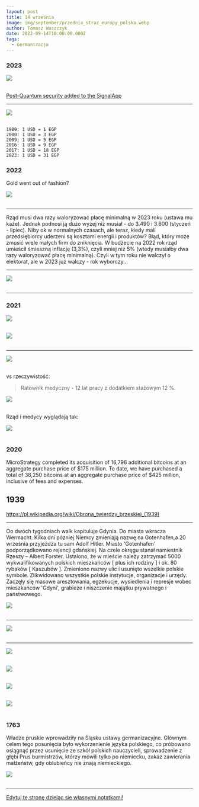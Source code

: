 ```yaml
---
layout: post
title: 14 września
image: img/september/przednia_straz_europy_polska.webp
author: Tomasz Waszczyk
date: 2022-09-14T10:00:00.000Z
tags:
  - Germanizacja
---
```


### 2023

<img src="./img/september/CHES-2023.jpeg"><br><br>

[Post-Quantum security added to the SignalApp](https://github.com/signalapp/libsignal/commit/ff09619432e19e96231ebed913fe4433f26ee0d2)

---

<img src="./img/september/egypt-inflation.jpeg"><br><br>

```
1989: 1 USD = 1 EGP
2000: 1 USD = 3 EGP
2009: 1 USD = 5 EGP
2016: 1 USD = 9 EGP
2017: 1 USD = 18 EGP
2023: 1 USD = 31 EGP
```

### 2022

Gold went out of fashion?

<img src="./img/september/food.png"><br><br>

---

Rząd musi dwa razy waloryzować płacę minimalną w 2023 roku (ustawa mu każe). Jednak podnosi ją dużo wyżej niż musiał - do 3.490 i 3.600 (styczeń - lipiec). Niby ok w normalnych czasach, ale teraz, kiedy mali przedsiębiorcy uderzeni są kosztami energii i produktów? Błąd, który może zmusić wiele małych firm do zniknięcia. W budżecie na 2022 rok rząd umieścił śmieszną inflację (3,3%), czyli mniej niż 5% (wtedy musiałby dwa razy waloryzować płacę minimalną). Czyli w tym roku nie walczył o elektorat, ale w 2023 już walczy - rok wyborczy...

---

<img src="./img/september/bottom.jpg"><br><br>

---

<!-- Some fun #math and #bitcoin

5yr CDS on the USA is 22bps (22k/yr to insure 10MM of debt against default)

Total federal debt for USA is $31T funded plus $170T unfunded

20yr CDS equiv is 88bps so:

$200T debt x .88%p/a = $1.76T premium

#btc mkt cap of $386B

U are getting default insurance on the USD for 78% discount...(1-$386B/$1.76T)

PLUS you are getting insurance on ALL other Fiats for free.

The USD wrecking ball is destroying all other Fiats. CONTAGION IS A BIOTCH

#btc is CHEAP insurance on the Fiat ponzi. Don't overthink. -->

### 2021

<img src="./img/september/pielegniarkipl.jpeg"><br><br>

<img src="./img/september/protestmedykow2.jpg"><br><br>

---

<img src="./img/september/telewizjapensje.jpg"><br><br>

vs rzeczywistość:

> Ratownik medyczny - 12 lat pracy z dodatkiem stażowym 12 %.

<img src="./img/september/pracownikmedyczny.jpg"><br><br>

Rząd i medycy wyglądają tak:

<img src="./img/september/rzadimedycy.jpg"><br><br>

### 2020

MicroStrategy completed its acquisition of 16,796 additional bitcoins at an aggregate purchase price of $175 million. To date, we have purchased a total of 38,250 bitcoins at an aggregate purchase price of $425 million, inclusive of fees and expenses.

## 1939

<https://pl.wikipedia.org/wiki/Obrona_twierdzy_brzeskiej_(1939)>

---

Oo dwóch tygodniach walk kapituluje Gdynia. Do miasta wkracza Wermacht. Kilka dni pózniej Niemcy zmieniają nazwę na Gotenhafen,a 20 września przyjeżdża tu sam Adolf Hitler.
Miasto 'Gotenhafen' podporządkowano
rejencji gdańskiej. Na czele okręgu stanał
namiestnik Rzeszy – Albert Forster.
Ustalono, że w mieście należy zatrzymać 5000
wykwalifikowanych polskich mieszkańców [ plus ich rodziny ] i ok. 80 rybaków [ Kaszubów ].
Zmieniono nazwy ulic i usunięto wszelkie polskie symbole. Zlikwidowano wszystkie polskie instytucje, organizacje i urzędy.
Zaczęły się masowe aresztowania, egzekucje, wysiedlenia i represje wobec mieszkańców 'Gdyni', grabieże i niszczenie majątku prywatnego i państwowego.

<img src="./img/september/kapitulacjagdanska.jpg"><br><br>

---

<img src="./img/september/propaganda.jpeg"><br><br>

---

<img src="./img/september/bijemy_niemcow.jpg"><br><br>

<img src="./img/september/przednia_straz_europy_polska.webp"><br><br>

<img src="./img/september/uboku_polski.webp"><br><br>

<img src="./img/september/wojne_wygramy.jpg"><br><br>

### 1763

Władze pruskie wprowadziły na Śląsku ustawy germanizacyjne. Głównym celem tego posunięcia było wykorzenienie języka polskiego, co próbowano osiągnąć przez usunięcie ze szkół polskich nauczycieli, sprowadzenie z głębi Prus burmistrzów, którzy mówili tylko po niemiecku, zakaz zawierania małżeństw, gdy oblubieńcy nie znają niemieckiego.

<img src="./img/september/germanizacja.jpg"><br><br>

---

<a href="https://github.com/TomaszWaszczyk/historia.waszczyk.com/edit/master/src/content/september-14.md" target="_blank">Edytuj tę stronę dzieląc się własnymi notatkami!</a>
